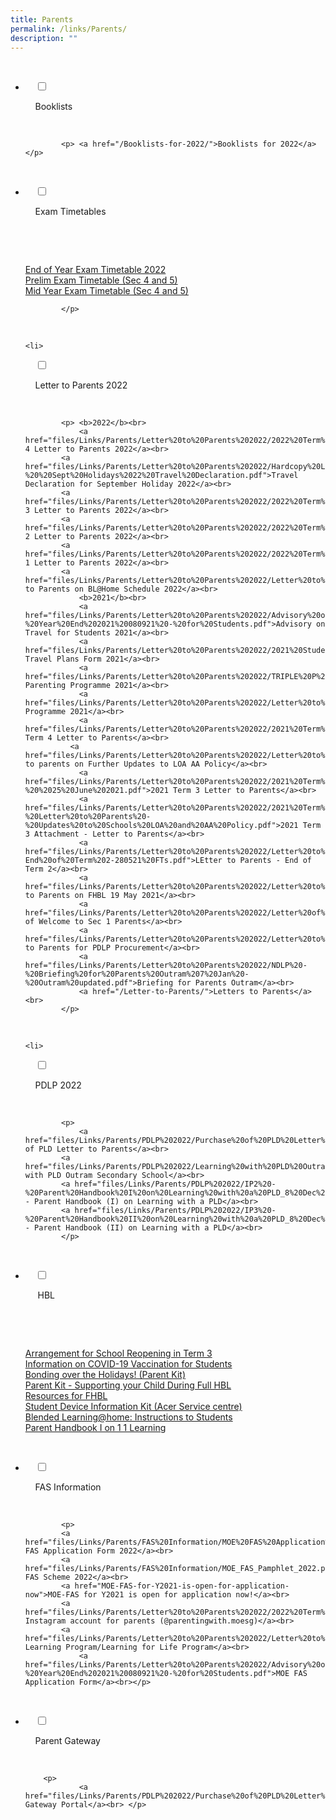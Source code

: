 ```yaml
---
title: Parents
permalink: /links/Parents/
description: ""
---
```

<ul class="jekyllcodex_accordion">

  <li>

    <input type="checkbox" id="accordion1">

    <label for="accordion1">Booklists</label>

    <div>

			<p> <a href="/Booklists-for-2022/">Booklists for 2022</a> </p>

    </div>

</li>
	<li>

    <input type="checkbox" id="accordion2">

    <label for="accordion2">Exam Timetables</label>

    <div>

      <p> <a href="files/Links/Parents/Exam%20Timetables/2022%20EOY%20Exam%20Timetable.pdf">End of Year Exam Timetable 2022</a><br>
				<a href="files/Links/Parents/Exam%20Timetables/S45%20Prelim%20Exam%20Timetable.pdf">Prelim Exam Timetable (Sec 4 and 5)</a><br>
								<a href="files/Links/Parents/Exam%20Timetables/2022%20Mid%20Year%20Exam%20Timetable.pdf">Mid Year Exam Timetable (Sec 4 and 5)</a><br>
				
			</p>

    </div>

</li>
	
	<li>

    <input type="checkbox" id="accordion3">

    <label for="accordion3">Letter to Parents 2022</label>

    <div>

			<p> <b>2022</b><br>
				<a href="files/Links/Parents/Letter%20to%20Parents%202022/2022%20Term%204%20Letter%20to%20Parents%20Final.pdf">Term 4 Letter to Parents 2022</a><br>
			<a href="files/Links/Parents/Letter%20to%20Parents%202022/Hardcopy%20Letter%20to%20Parents%20and%20Guardians%20Not%20Using%20PG%20-%20%20Sept%20Holidays%2022%20Travel%20Declaration.pdf">Travel Declaration for September Holiday 2022</a><br>
			<a href="files/Links/Parents/Letter%20to%20Parents%202022/2022%20Term%203%20Letter%20to%20Parents%20Final.pdf">Term 3 Letter to Parents 2022</a><br>
			<a href="files/Links/Parents/Letter%20to%20Parents%202022/2022%20Term%202%20Letter%20to%20Parents%20Final.pdf">Term 2 Letter to Parents 2022</a><br>
			<a href="files/Links/Parents/Letter%20to%20Parents%202022/2022%20Term%201%20Letter%20to%20Parents%20Final.pdf">Term 1 Letter to Parents 2022</a><br>
			<a href="files/Links/Parents/Letter%20to%20Parents%202022/Letter%20to%20Parents%20on%20BLHome%20Schedule%202022.pdf">Letter to Parents on BL@Home Schedule 2022</a><br>
				<b>2021</b><br>
				<a href="files/Links/Parents/Letter%20to%20Parents%202022/Advisory%20on%20Travel%20-%20Year%20End%202021%20080921%20-%20for%20Students.pdf">Advisory on Travel for Students 2021</a><br>
				<a href="files/Links/Parents/Letter%20to%20Parents%202022/2021%20Student%20Travel%20Plans%20Form.pdf">Student Travel Plans Form 2021</a><br>
				<a href="files/Links/Parents/Letter%20to%20Parents%202022/TRIPLE%20P%20LETTER_Nov%202021.pdf">Positive Parenting Programme 2021</a><br>
				<a href="files/Links/Parents/Letter%20to%20Parents%202022/Letter%20to%20Parents%20Bridging%20Programme%202021.pdf">Bridging Programme 2021</a><br>
				<a href="files/Links/Parents/Letter%20to%20Parents%202022/2021%20Term%204%20Letter%20to%20Parents%20Final%20PG.pdf">2021 Term 4 Letter to Parents</a><br>
			  <a href="files/Links/Parents/Letter%20to%20Parents%202022/Letter%20to%20Parents%20on%20Further%20Updates%20to%20LOA%20AA%20Policy%20180821.pdf">Letter to parents on Further Updates to LOA AA Policy</a><br>
				<a href="files/Links/Parents/Letter%20to%20Parents%202022/2021%20Term%203%20Letter%20to%20Parents%20-%20%2025%20June%202021.pdf">2021 Term 3 Letter to Parents</a><br>
				<a href="files/Links/Parents/Letter%20to%20Parents%202022/2021%20Term%203%20Attachment%20-%20Letter%20to%20Parents%20-%20Updates%20to%20Schools%20LOA%20and%20AA%20Policy.pdf">2021 Term 3 Attachment - Letter to Parents</a><br>
				<a href="files/Links/Parents/Letter%20to%20Parents%202022/Letter%20to%20Parents-End%20of%20Term%202-280521%20FTs.pdf">LEtter to Parents - End of Term 2</a><br>
				<a href="files/Links/Parents/Letter%20to%20Parents%202022/Letter%20to%20Parents%20for%20FHBL%2019%20May%202021.pdf">Letter to Parents on FHBL 19 May 2021</a><br>
				<a href="files/Links/Parents/Letter%20to%20Parents%202022/Letter%20of%20Welcome%20to%20Sec%201%20Parents.pdf">Letter of Welcome to Sec 1 Parents</a><br>
				<a href="files/Links/Parents/Letter%20to%20Parents%202022/Letter%20to%20Parents%20for%20PDLP%20Procurement%20with%20Annexes%20Final.pdf">Letter to Parents for PDLP Procurement</a><br>
				<a href="files/Links/Parents/Letter%20to%20Parents%202022/NDLP%20-%20Briefing%20for%20Parents%20Outram%207%20Jan%20-%20Outram%20updated.pdf">Briefing for Parents Outram</a><br>
				<a href="/Letter-to-Parents/">Letters to Parents</a><br>
			</p>

    </div>

</li>
	
	<li>

    <input type="checkbox" id="accordion4">

    <label for="accordion4">PDLP 2022</label>

    <div>

			<p> 
				<a href="files/Links/Parents/PDLP%202022/Purchase%20of%20PLD%20Letter%20to%20Parents.pdf">Purchase of PLD Letter to Parents</a><br>
			<a href="files/Links/Parents/PDLP%202022/Learning%20with%20PLD%20Outram%20Secondary%20School.pdf">Learning with PLD Outram Secondary School</a><br>
			<a href="files/Links/Parents/PDLP%202022/IP2%20-%20Parent%20Handbook%20I%20on%20Learning%20with%20a%20PLD_8%20Dec%2021.pdf">IP2 - Parent Handbook (I) on Learning with a PLD</a><br>
			<a href="files/Links/Parents/PDLP%202022/IP3%20-%20Parent%20Handbook%20II%20on%20Learning%20with%20a%20PLD_8%20Dec%2021.pdf">IP3 - Parent Handbook (II) on Learning with a PLD</a><br>
			</p>

  </div>

</li>
	
<li>

    <input type="checkbox" id="accordion5">

    <label for="accordion5"> HBL </label>

    <div>

      	<p> 
				<a href="files/Links/Parents/HBL/Arrangement%20for%20School%20Reopening%20in%20Term%203%20for%20Secondary%20Schools.pdf">Arrangement for School Reopening in Term 3</a><br>
			<a href="/Information-on-COVID-19-Vaccination-for-Students/ ">Information on COVID-19 Vaccination for Students</a><br>
			<a href="files/Links/Parents/HBL/Parent%20Kit_Bonding%20Over%20the%20Holidays_.pdf">Bonding over the Holidays! (Parent Kit)</a><br>
			<a href=" files/Links/Parents/HBL/Parent%20Kit%20-%20Supporting%20your%20child%20during%20Full%20HBL.pdf">Parent Kit - Supporting your Child During Full HBL</a><br>
			<a href="https://outramsec-moe-edu-sg-admin.cwp.sg/oss/resources-for-fhbl-for-parents-students-and-teachers">Resources for FHBL</a><br>
			<a href="files/Links/Parents/HBL/Appendix%201%20-%20Student%20Device%20Information%20Kit%20Acer%20Service%20Centre%20and%20HelpCentre%20Information.pdf">Student Device Information Kit (Acer Service centre)</a><br>
				<a href="files/Links/Parents/HBL/Standard%20Instructions%20for%20BLHome.pdf">Blended Learning@home: Instructions to Students</a><br>
				<a href="files/Links/Parents/HBL/Parent%20Handbook%20I%20on%201_1%20Learning.pdf">Parent Handbook I on 1  1 Learning</a><br></p>

    </div>

</li>
	
<li>

    <input type="checkbox" id="accordion6">

    <label for="accordion6">FAS Information</label>

    <div>

			<p>
			<a href="files/Links/Parents/FAS%20Information/MOE%20FAS%20Application%20Form%20Sep%2021%20for%20OSS%20website.pdf">MOE FAS Application Form 2022</a><br>
			<a href="files/Links/Parents/FAS%20Information/MOE_FAS_Pamphlet_2022.pdf">MOE FAS Scheme 2022</a><br>
			<a href="MOE-FAS-for-Y2021-is-open-for-application-now">MOE-FAS for Y2021 is open for application now!</a><br>
			<a href="files/Links/Parents/Letter%20to%20Parents%202022/2022%20Term%201%20Letter%20to%20Parents%20Final.pdf">MOE's Instagram account for parents (@parentingwith.moesg)</a><br>
			<a href="files/Links/Parents/Letter%20to%20Parents%202022/Letter%20to%20Parents%20on%20BLHome%20Schedule%202022.pdf">Applied Learning Program/Learning for Life Program</a><br>
				<a href="files/Links/Parents/Letter%20to%20Parents%202022/Advisory%20on%20Travel%20-%20Year%20End%202021%20080921%20-%20for%20Students.pdf">MOE FAS Application Form</a><br></p>

    </div>

</li>
	
<li>

    <input type="checkbox" id="accordion7">

    <label for="accordion7">Parent Gateway</label>

    <div>

		<p> 
				<a href="files/Links/Parents/PDLP%202022/Purchase%20of%20PLD%20Letter%20to%20Parents.pdf">Parent Gateway Portal</a><br> </p>

    </div>

</li>
	
	

	
</ul>